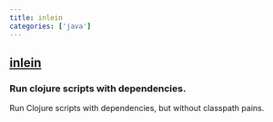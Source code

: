 ```yaml
---
title: inlein
categories: ['java']
---
```

## [inlein](https://github.com/hypirion/inlein)

### Run clojure scripts with dependencies.


Run Clojure scripts with dependencies, but without classpath pains.
